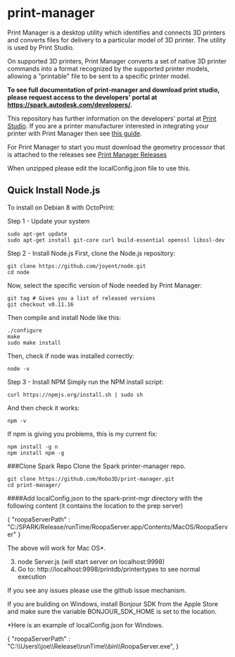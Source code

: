 print-manager
===========

Print Manager is a desktop utility which identifies and connects 3D printers and converts files for delivery to a particular model of 3D printer. The utility is used by Print Studio.

On supported 3D printers, Print Manager converts a set of native 3D printer commands into a format recognized by the supported printer models, allowing a "printable" file to be sent to a specific printer model.

<b>To see full documentation of print-manager and download print studio, please request access to the developers' portal at
 <a href="https://spark.autodesk.com/developers/" target="_blank">https://spark.autodesk.com/developers/</a>.</b>
 
This repository has further information on the developers' portal at [Print Studio](https://spark.autodesk.com/developers/showcase/d0716b0d-5cb4-4959-9f10-032be8591c2a). 
If you are a printer manufacturer interested in integrating your printer with Print Manager then see [this guide](https://spark.autodesk.com/developers/reference/printer-manufacturers/integrate-your-printer/integrate-your-printer-model).

For Print Manager to start you must download the geometry processor that is attached to the releases see [Print Manager Releases](https://github.com/spark3dp/print-manager/releases)

When unzipped please edit the localConfig.json file to use this.


## Quick Install Node.js  

   To install on Debian 8 with OctoPrint:
   
  Step 1 - Update your system
  ```
  sudo apt-get update
  sudo apt-get install git-core curl build-essential openssl libssl-dev
  ```
  Step 2 - Install Node.js
   First, clone the Node.js repository:
  ```
  git clone https://github.com/joyent/node.git
  cd node
  ```
  Now, select the specific version of Node needed by Print Manager:
  ```
  git tag # Gives you a list of released versions
  git checkout v0.11.16
  ```
  Then compile and install Node like this:
  ```
  ./configure
  make
  sudo make install
  ```
  Then, check if node was installed correctly:
  ```
  node -v
  ```
  Step 3 - Install NPM
   Simply run the NPM install script:
  ```
  curl https://npmjs.org/install.sh | sudo sh
  ```
  And then check it works:
  ```
  npm -v
  ```
  
  If npm is giving you problems, this is my current fix:
  ```
  npm install -g n
  npm install npm -g
  ```

###Clone Spark Repo
Clone the Spark printer-manager repo.
```
git clone https://github.com/Robo3D/print-manager.git
cd print-manager/
```
####Add localConfig.json to the spark-print-mgr directory with the following content (it contains the location to the prep server)

{
         "roopaServerPath" : "C:/SPARK/Release/runTime/RoopaServer.app/Contents/MacOS/RoopaServer"
}

   The above will work for Mac OS*.

3. node Server.js (will start server on localhost:9998)  
4. Go to: http://localhost:9998/printdb/printertypes to see normal execution

If you see any issues please use the github issue mechanism. 
 
If you are building on Windows, install Bonjour SDK from the Apple Store and make sure the variable  BONJOUR_SDK_HOME is set to the location.   

*Here is an example of localConfig.json for Windows. 

{
         "roopaServerPath" : "C:\\\Users\\\joe\\\Release\\\runTime\\\bin\\\RoopaServer.exe",
}




